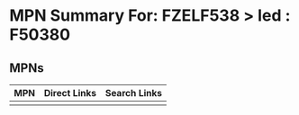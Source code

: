 



# MPN Summary For: FZELF538 > led : F50380

## MPNs
  

|MPN|Direct Links|Search Links|
| :--- | :--- | :--- |
||||

